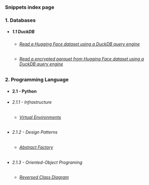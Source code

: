 
### Snippets index page

### 1. Databases
- ##### 1.1 DuckDB
  - ###### [Read a Hugging Face dataset using a DuckDB query engine](https://gist.github.com/stra-uss/a2777b9eddaf5e5867dd0669c6f12b3b)
  - ###### [Read a encrypted parquet from Hugging Face dataset using a DuckDB query engine](https://gist.github.com/stra-uss/57dd528fd6a9729244f9dc6584e052ca)
 
### 2. Programming Language
-  #### 2.1 - Python
  - ###### 2.1.1 - Infrastructure
    - ###### [Virtual Environments](https://gist.github.com/stra-uss/912de535ebc5c59ecbfd6d2a7ff3ae9d)
  - ###### 2.1.2 - Design Patterns
    - ###### [Abstract Factory](https://gist.github.com/stra-uss/a908b6736d1bb68d5ba4effc442b62b6)
  - ###### 2.1.3 - Oriented-Object Programing
    - ###### [Reversed Class Diagram](https://gist.github.com/stra-uss/451ea21ad1234e7d647c076578fe2bb2)
  
